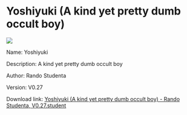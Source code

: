 # Yoshiyuki (A kind yet pretty dumb occult boy)

<img src = "https://raw.githubusercontent.com/Arbiter1223/Koukou-Gurashi-Custom-Students/master/Students/Files/Yoshiyuki%20(A%20kind%20yet%20pretty%20dumb%20occult%20boy).png">

Name: Yoshiyuki

Description: A kind yet pretty dumb occult boy

Author: Rando Studenta

Version: V0.27

Download link: <a href="https://raw.githubusercontent.com/Arbiter1223/Koukou-Gurashi-Custom-Students/master/Students/Files/Yoshiyuki%20(A%20kind%20yet%20pretty%20dumb%20occult%20boy)%20-%20Rando%20Studenta%2C%20V0.27.student">Yoshiyuki (A kind yet pretty dumb occult boy) - Rando Studenta, V0.27.student</a>
